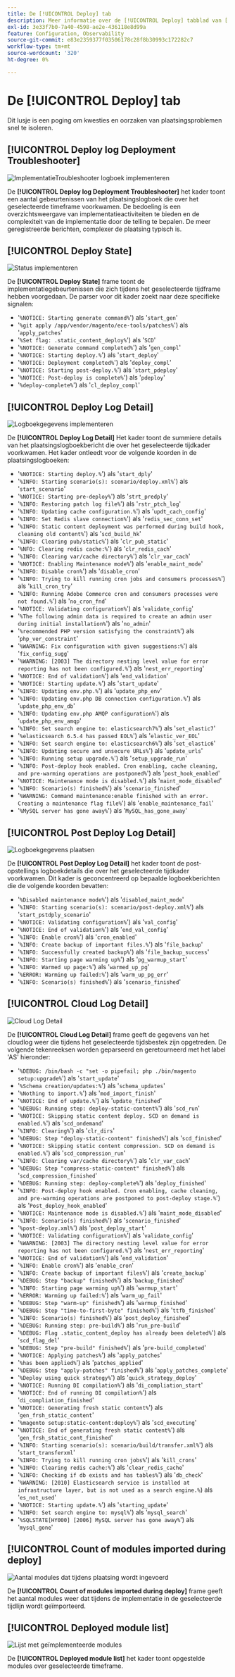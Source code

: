 ```yaml
---
title: De [!UICONTROL Deploy] tab
description: Meer informatie over de [!UICONTROL Deploy] tabblad van [!DNL Observation for Adobe Commerce].
exl-id: 3e33f7b0-7a40-4598-ae2e-436118e8d99a
feature: Configuration, Observability
source-git-commit: e83e2359377f03506178c28f8b30993c172282c7
workflow-type: tm+mt
source-wordcount: '320'
ht-degree: 0%

---
```


# De [!UICONTROL Deploy] tab

Dit lusje is een poging om kwesties en oorzaken van plaatsingsproblemen snel te isoleren.

## [!UICONTROL Deploy log Deployment Troubleshooter]

![ImplementatieTroubleshooter logboek implementeren](../../assets/tools/observation-for-adobe-commerce/deploy-tab-1.jpg)

De **[!UICONTROL Deploy log Deployment Troubleshooter]** het kader toont een aantal gebeurtenissen van het plaatsingslogboek die over het geselecteerde timeframe voorkwamen. De bedoeling is een overzichtsweergave van implementatieactiviteiten te bieden en de complexiteit van de implementatie door de telling te bepalen. De meer geregistreerde berichten, complexer de plaatsing typisch is.

## [!UICONTROL Deploy State]

![Status implementeren](../../assets/tools/observation-for-adobe-commerce/deploy-tab-2.jpg)

De **[!UICONTROL Deploy State]** frame toont de implementatiegebeurtenissen die zich tijdens het geselecteerde tijdframe hebben voorgedaan. De parser voor dit kader zoekt naar deze specifieke signalen:

* &#39;`%NOTICE: Starting generate command%`&#39;) als &#39;`start_gen`&#39;
* &#39;`%git apply /app/vendor/magento/ece-tools/patches%`&#39;) als &#39;`apply_patches`&#39;
* &#39;`%Set flag: .static_content_deploy%`&#39;) als &#39;`SCD`&#39;
* &#39;`%NOTICE: Generate command completed%`&#39;) als &#39;`gen_compl`&#39;
* &#39;`%NOTICE: Starting deploy.%`&#39;) als &#39;`start_deploy`&#39;
* &#39;`%NOTICE: Deployment completed%`&#39;) als &#39;`deploy_compl`&#39;
* &#39;`%NOTICE: Starting post-deploy.%`&#39;) als &#39;`start_pdeploy`&#39;
* &#39;`%NOTICE: Post-deploy is complete%`&#39;) als &#39;`pdeploy`&#39;
* &#39;`%deploy-complete%`&#39;) als &#39;`cl_deploy_compl`&#39;

## [!UICONTROL Deploy Log Detail]

![Logboekgegevens implementeren](../../assets/tools/observation-for-adobe-commerce/deploy-tab-3.jpg)

De **[!UICONTROL Deploy Log Detail]** Het kader toont de summiere details van het plaatsingslogboekbericht die over het geselecteerde tijdkader voorkwamen. Het kader ontleedt voor de volgende koorden in de plaatsingslogboeken:

* &#39;`%NOTICE: Starting deploy.%`&#39;) als &#39;`start_dply`&#39;
* &#39;`%INFO: Starting scenario(s): scenario/deploy.xml%`&#39;) als &#39;`start_scenario`&#39;
* &#39;`%NOTICE: Starting pre-deploy%`&#39;) als &#39;`strt_predply`&#39;
* &#39;`%INFO: Restoring patch log file%`&#39;) als &#39;`rstr_ptch_log`&#39;
* &#39;`%INFO: Updating cache configuration.%`&#39;) als &#39;`updt_cach_config`&#39;
* &#39;`%INFO: Set Redis slave connection%`&#39;) als &#39;`redis_sec_conn_set`&#39;
* &#39;`%INFO: Static content deployment was performed during build hook, cleaning old content%`&#39;) als &#39;`scd_build_hk`&#39;
* &#39;`%INFO: Clearing pub/static%`&#39;) als &#39;`clr_pub_static`&#39;
* &#39;`%NFO: Clearing redis cache:%`&#39;) als &#39;`clr_redis_cach`&#39;
* &#39;`%INFO: Clearing var/cache directory%`&#39;) als &#39;`clr_var_cach`&#39;
* &#39;`%NOTICE: Enabling Maintenance mode%`&#39;) als &#39;`enable_maint_mode`&#39;
* &#39;`%INFO: Disable cron%`&#39;) als &#39;`disable_cron`&#39;
* &#39;`%INFO: Trying to kill running cron jobs and consumers processes%`&#39;) als &#39;`kill_cron_try`&#39;
* &#39;`%INFO: Running Adobe Commerce cron and consumers processes were not found.%`&#39;) als &#39;`no_cron_fnd`&#39;
* &#39;`%NOTICE: Validating configuration%`&#39;) als &#39;`validate_config`&#39;
* &#39;`%The following admin data is required to create an admin user during initial installation%`&#39;) als &#39;`no_admin`&#39;
* &#39;`%recommended PHP version satisfying the constraint%`&#39;) als &#39;`php_ver_constraint`&#39;
* &#39;`%WARNING: Fix configuration with given suggestions:%`&#39;) als &#39;`fix_config_sugg`&#39;
* &#39;`%WARNING: [2003] The directory nesting level value for error reporting has not been configured.%`&#39;) als &#39;`nest_err_reporting`&#39;
* &#39;`%NOTICE: End of validation%`&#39;) als &#39;`end_validation`&#39;
* &#39;`%NOTICE: Starting update.%`&#39;) als &#39;`start_update`&#39;
* &#39;`%INFO: Updating env.php.%`&#39;) als &#39;`update_php_env`&#39;
* &#39;`%INFO: Updating env.php DB connection configuration.%`&#39;) als &#39;`update_php_env_db`&#39;
* &#39;`%INFO: Updating env.php AMQP configuration%`&#39;) als &#39;`update_php_env_amqp`&#39;
* &#39;`%INFO: Set search engine to: elasticsearch7%`&#39;) als &#39;`set_elastic7`&#39;
* &#39;`%elasticsearch 6.5.4 has passed EOL%`&#39;) als &#39;`elastic_ver_EOL`&#39;
* &#39;`%INFO: Set search engine to: elasticsearch6%`&#39;) als &#39;`set_elastic6`&#39;
* &#39;`%INFO: Updating secure and unsecure URLs%`&#39;) als &#39;`update_urls`&#39;
* &#39;`%INFO: Running setup upgrade.%`&#39;) als &#39;`setup_upgrade_run`&#39;
* &#39;`%INFO: Post-deploy hook enabled. Cron enabling, cache cleaning, and pre-warming operations are postponed%`&#39;) als &#39;`post_hook_enabled`&#39;
* &#39;`%NOTICE: Maintenance mode is disabled.%`&#39;) als &#39;`maint_mode_disabled`&#39;
* &#39;`%INFO: Scenario(s) finished%`&#39;) als &#39;`scenario_finished`&#39;
* &#39;`%WARNING: Command maintenance:enable finished with an error. Creating a maintenance flag file%`&#39;) als &#39;`enable_maintenance_fail`&#39;
* &#39;`%MySQL server has gone away%`&#39;) als &#39;`MySQL_has_gone_away`&#39;

## [!UICONTROL Post Deploy Log Detail]

![Logboekgegevens plaatsen](../../assets/tools/observation-for-adobe-commerce/deploy-tab-4.jpg)

De **[!UICONTROL Post Deploy Log Detail]** het kader toont de post-opstellings logboekdetails die over het geselecteerde tijdkader voorkwamen. Dit kader is geconcentreerd op bepaalde logboekberichten die de volgende koorden bevatten:

* &#39;`%Disabled maintenance mode%`&#39;) als &#39;`disabled_maint_mode`&#39;
* &#39;`%INFO: Starting scenario(s): scenario/post-deploy.xml%`&#39;) als &#39;`start_pstdply_scenario`&#39;
* &#39;`%NOTICE: Validating configuration%`&#39;) als &#39;`val_config`&#39;
* &#39;`%NOTICE: End of validation%`&#39;) als &#39;`end_val_config`&#39;
* &#39;`%INFO: Enable cron%`&#39;) als &#39;`cron_enabled`&#39;
* &#39;`%INFO: Create backup of important files.%`&#39;) als &#39;`file_backup`&#39;
* &#39;`%INFO: Successfully created backup%`&#39;) als &#39;`file_backup_success`&#39;
* &#39;`%INFO: Starting page warming up%`&#39;) als &#39;`pg_warmup_start`&#39;
* &#39;`%INFO: Warmed up page:%`&#39;) als &#39;`warmed_up_pg`&#39;
* &#39;`%ERROR: Warming up failed:%`&#39;) als &#39;`warm_up_pg_err`&#39;
* &#39;`%INFO: Scenario(s) finished%`&#39;) als &#39;`scenario_finished`&#39;

## [!UICONTROL Cloud Log Detail]

![Cloud Log Detail](../../assets/tools/observation-for-adobe-commerce/deploy-tab-5.jpg)

De **[!UICONTROL Cloud Log Detail]** frame geeft de gegevens van het cloudlog weer die tijdens het geselecteerde tijdsbestek zijn opgetreden. De volgende tekenreeksen worden geparseerd en geretourneerd met het label &#39;AS&#39; hieronder:

* &#39;`%DEBUG: /bin/bash -c "set -o pipefail; php ./bin/magento setup:upgrade%`&#39;) als &#39;`start_update`&#39;
* &#39;`%Schema creation/updates:%`&#39;) als &#39;`schema_updates`&#39;
* &#39;`%Nothing to import.%`&#39;) als &#39;`mod_import_finish`&#39;
* &#39;`%NOTICE: End of update.%`&#39;) als &#39;`update_finished`&#39;
* &#39;`%DEBUG: Running step: deploy-static-content%`&#39;) als &#39;`scd_run`&#39;
* &#39;`%NOTICE: Skipping static content deploy. SCD on demand is enabled.%`&#39;) als &#39;`scd_ondemand`&#39;
* &#39;`%INFO: Clearing%`&#39;) als &#39;`clr_dirs`&#39;
* &#39;`%DEBUG: Step "deploy-static-content" finished%`&#39;) als &#39;`scd_finished`&#39;
* &#39;`%NOTICE: Skipping static content compression. SCD on demand is enabled.%`&#39;) als &#39;`scd_compression_run`&#39;
* &#39;`%INFO: Clearing var/cache directory%`&#39;) als &#39;`clr_var_cach`&#39;
* &#39;`%DEBUG: Step "compress-static-content" finished%`&#39;) als &#39;`scd_compression_finished`&#39;
* &#39;`%DEBUG: Running step: deploy-complete%`&#39;) als &#39;`deploy_finished`&#39;
* &#39;`%INFO: Post-deploy hook enabled. Cron enabling, cache cleaning, and pre-warming operations are postponed to post-deploy stage.%`&#39;) als &#39;`Post_deploy_hook_enabled`&#39;
* &#39;`%NOTICE: Maintenance mode is disabled.%`&#39;) als &#39;`maint_mode_disabled`&#39;
* &#39;`%INFO: Scenario(s) finished%`&#39;) als &#39;`scenario_finished`&#39;
* &#39;`%post-deploy.xml%`&#39;) als &#39;`post_deploy_start`&#39;
* &#39;`%NOTICE: Validating configuration%`&#39;) als &#39;`validate_config`&#39;
* &#39;`%WARNING: [2003] The directory nesting level value for error reporting has not been configured.%`&#39;) als &#39;`nest_err_reporting`&#39;
* &#39;`%NOTICE: End of validation%`&#39;) als &#39;`end_validation`&#39;
* &#39;`%INFO: Enable cron%`&#39;) als &#39;`enable_cron`&#39;
* &#39;`%INFO: Create backup of important files%`&#39;) als &#39;`create_backup`&#39;
* &#39;`%DEBUG: Step "backup" finished%`&#39;) als &#39;`backup_finished`&#39;
* &#39;`%INFO: Starting page warming up%`&#39;) als &#39;`warmup_start`&#39;
* &#39;`%ERROR: Warming up failed:%`&#39;) als &#39;`warm_up_fail`&#39;
* &#39;`%DEBUG: Step "warm-up" finished%`&#39;) als &#39;`warmup_finished`&#39;
* &#39;`%DEBUG: Step "time-to-first-byte" finished%`&#39;) als &#39;`ttfb_finished`&#39;
* &#39;`%INFO: Scenario(s) finished%`&#39;) als &#39;`post_deploy_finished`&#39;
* &#39;`%DEBUG: Running step: pre-build%`&#39;) als &#39;`run_pre-build`&#39;
* &#39;`%DEBUG: Flag .static_content_deploy has already been deleted%`&#39;) als &#39;`scd_flag_del`&#39;
* &#39;`%DEBUG: Step "pre-build" finished%`&#39;) als &#39;`pre-build_completed`&#39;
* &#39;`%NOTICE: Applying patches%`&#39;) als &#39;`apply_patches`&#39;
* &#39;`%has been applied%`&#39;) als &#39;`patches_applied`&#39;
* &#39;`%DEBUG: Step "apply-patches" finished%`&#39;) als &#39;`apply_patches_complete`&#39;
* &#39;`%Deploy using quick strategy%`&#39;) als &#39;`quick_strategy_deploy`&#39;
* &#39;`%NOTICE: Running DI compilation%`&#39;) als &#39;`di_compliation_start`&#39;
* &#39;`%NOTICE: End of running DI compilation%`&#39;) als &#39;`di_compliation_finished`&#39;
* &#39;`%NOTICE: Generating fresh static content%`&#39;) als &#39;`gen_frsh_static_content`&#39;
* &#39;`%magento setup:static-content:deploy%`&#39;) als &#39;`scd_executing`&#39;
* &#39;`%NOTICE: End of generating fresh static content%`&#39;) als &#39;`gen_frsh_static_cont_finished`&#39;
* &#39;`%INFO: Starting scenario(s): scenario/build/transfer.xml%`&#39;) als &#39;`start_transferxml`&#39;
* &#39;`%INFO: Trying to kill running cron jobs%`&#39;) als &#39;`kill_crons`&#39;
* &#39;`%INFO: Clearing redis cache:%`&#39;) als &#39;`clear_redis_cache`&#39;
* &#39;`%INFO: Checking if db exists and has tables%`&#39;) als &#39;`db_check`&#39;
* &#39;`%WARNING: [2010] Elasticsearch service is installed at infrastructure layer, but is not used as a search engine.%`) als &#39;`es_not_used`&#39;
* &#39;`%NOTICE: Starting update.%`&#39;) als &#39;`starting_update`&#39;
* &#39;`%INFO: Set search engine to: mysql%`&#39;) als &#39;`mysql_search`&#39;
* &#39;`%SQLSTATE[HY000] [2006] MySQL server has gone away%`&#39;) als &#39;`mysql_gone`&#39;

## [!UICONTROL Count of modules imported during deploy]

![Aantal modules dat tijdens plaatsing wordt ingevoerd](../../assets/tools/observation-for-adobe-commerce/deploy-tab-6.jpg)

De **[!UICONTROL Count of modules imported during deploy]** frame geeft het aantal modules weer dat tijdens de implementatie in de geselecteerde tijdlijn wordt geïmporteerd.

## [!UICONTROL Deployed module list]

![Lijst met geïmplementeerde modules](../../assets/tools/observation-for-adobe-commerce/deploy-tab-7.jpg)

De **[!UICONTROL Deployed module list]** het kader toont opgestelde modules over geselecteerde timeframe.
